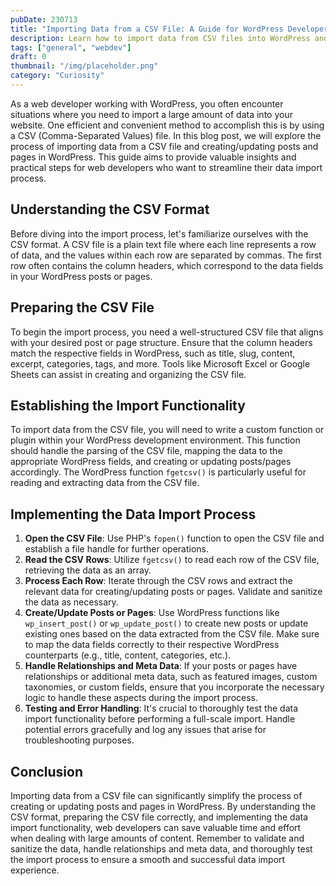 ```yaml
---
pubDate: 230713
title: "Importing Data from a CSV File: A Guide for WordPress Developers"
description: Learn how to import data from CSV files into WordPress and create/update posts and pages. Streamline your data import process as a web developer.
tags: ["general", "webdev"]
draft: 0
thumbnail: "/img/placeholder.png" 
category: "Curiosity"
---
```


As a web developer working with WordPress, you often encounter situations where you need to import a large amount of data into your website. One efficient and convenient method to accomplish this is by using a CSV (Comma-Separated Values) file. In this blog post, we will explore the process of importing data from a CSV file and creating/updating posts and pages in WordPress. This guide aims to provide valuable insights and practical steps for web developers who want to streamline their data import process.

## Understanding the CSV Format

Before diving into the import process, let's familiarize ourselves with the CSV format. A CSV file is a plain text file where each line represents a row of data, and the values within each row are separated by commas. The first row often contains the column headers, which correspond to the data fields in your WordPress posts or pages.

## Preparing the CSV File

To begin the import process, you need a well-structured CSV file that aligns with your desired post or page structure. Ensure that the column headers match the respective fields in WordPress, such as title, slug, content, excerpt, categories, tags, and more. Tools like Microsoft Excel or Google Sheets can assist in creating and organizing the CSV file.

## Establishing the Import Functionality

To import data from the CSV file, you will need to write a custom function or plugin within your WordPress development environment. This function should handle the parsing of the CSV file, mapping the data to the appropriate WordPress fields, and creating or updating posts/pages accordingly. The WordPress function `fgetcsv()` is particularly useful for reading and extracting data from the CSV file.

## Implementing the Data Import Process

1.  **Open the CSV File**: Use PHP's `fopen()` function to open the CSV file and establish a file handle for further operations.
2.  **Read the CSV Rows**: Utilize `fgetcsv()` to read each row of the CSV file, retrieving the data as an array.
3.  **Process Each Row**: Iterate through the CSV rows and extract the relevant data for creating/updating posts or pages. Validate and sanitize the data as necessary.
4.  **Create/Update Posts or Pages**: Use WordPress functions like `wp_insert_post()` or `wp_update_post()` to create new posts or update existing ones based on the data extracted from the CSV file. Make sure to map the data fields correctly to their respective WordPress counterparts (e.g., title, content, categories, etc.).
5.  **Handle Relationships and Meta Data**: If your posts or pages have relationships or additional meta data, such as featured images, custom taxonomies, or custom fields, ensure that you incorporate the necessary logic to handle these aspects during the import process.
6.  **Testing and Error Handling**: It's crucial to thoroughly test the data import functionality before performing a full-scale import. Handle potential errors gracefully and log any issues that arise for troubleshooting purposes.

## Conclusion

Importing data from a CSV file can significantly simplify the process of creating or updating posts and pages in WordPress. By understanding the CSV format, preparing the CSV file correctly, and implementing the data import functionality, web developers can save valuable time and effort when dealing with large amounts of content. Remember to validate and sanitize the data, handle relationships and meta data, and thoroughly test the import process to ensure a smooth and successful data import experience.
